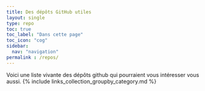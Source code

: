 ```yaml
---
title: Des dépôts GitHub utiles
layout: single
type: repo
toc: true
toc_label: "Dans cette page"
toc_icon: "cog"
sidebar:
  nav: "navigation"
permalink : /repos/
---
```

Voici une liste vivante des dépôts github qui pourraient vous intéresser vous aussi.
{% include links_collection_groupby_category.md %}
